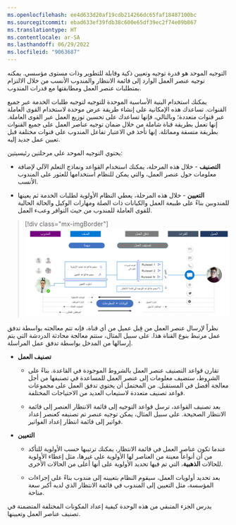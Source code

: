 ```yaml
---
ms.openlocfilehash: ee4d633d20af19cdb214266dc65faf18487100bc
ms.sourcegitcommit: ebad633ef39fdb38c600e65df39ec2f74e09b867
ms.translationtype: HT
ms.contentlocale: ar-SA
ms.lasthandoff: 06/29/2022
ms.locfileid: "9063687"
---
```

التوجيه الموحد هو قدرة توجيه وتعيين ذكية وقابلة للتطوير وذات مستوى مؤسسي. يمكنه توجيه عنصر العمل الوارد إلى قائمة الانتظار والمندوب الأنسب من خلال الالتزام بمتطلبات عنصر العمل ومطابقتها مع قدرات المندوب.

يمكنك استخدام البنية الأساسية الموحدة للتوجيه لتوجيه طلبات الخدمة عبر جميع القنوات. تساعدك هذه الإمكانية على إنشاء طريقة عرض موحدة لاستخدام القوى العاملة عبر قنوات متعددة؛ وبالتالي، فإنها تساعدك على تحسين توزيع العمل عبر القوى العاملة. إنها تعمل بطريقة قناة شاملة من خلال ضمان توجيه عناصر العمل على جميع القنوات بطريقة متسقة ومماثلة. إنها تأخذ في الاعتبار تفاعل المندوب على قنوات مختلفة قبل تعيين عمل جديد إليه.

يحتوي التوجيه الموحد على مرحلتين رئيسيتين:

- **التصنيف** - خلال هذه المرحلة، يمكنك استخدام القواعد ونماذج التعلم الآلي لإضافة معلومات حول عنصر العمل، والتي يمكن للنظام استخدامها للعثور على المندوب الأنسب.

- **التعيين** - خلال هذه المرحلة، يعطي النظام الأولوية لطلبات الخدمة ثم يعينها للمندوبين بناءً على طبيعة العمل والكيانات ذات الصلة ومهارات الوكيل والحالة الحالية للقوى العاملة للمندوب من حيث التوافر وعبء العمل.

> [!div class="mx-imgBorder"]
> [![لقطة شاشة لنظرة عامة على تصنيف عمل التوجيه الموحد.](../media/unified-routing.png)](../media/unified-routing.png#lightbox)

نظراً لإرسال عنصر العمل من قِبل عميل من أي قناة، فإنه تتم معالجته بواسطة تدفق عمل مرتبط بنوع القناة هذا. على سبيل المثال، ستتم معالجة محادثة الدردشة التي يتم إرسالها من المدخل بواسطة تدفق عمل المراسلة.

- **تصنيف العمل**

  - تقارن قواعد التصنيف عنصر العمل بالشروط الموجودة في القاعدة. بناءً على الشروط، ستضيف معلومات إلى عنصر العمل للمساعدة في تصنيفها من أجل معالجة أفضل في المستقبل. 
    من المحتمل أن يحتوي تدفق العمل على مجموعات قواعد تصنيف متعددة لاستيعاب العديد من الاحتياجات المختلفة.

  - بعد تصنيف القواعد، ترسل قواعد التوجيه إلى قائمة الانتظار العنصر إلى قائمة الانتظار الصحيحة. على سبيل المثال، يمكن توجيه عنصر تم تصنيفه كعنصر إعداد فواتير إلى قائمة انتظار إعداد الفواتير.

- **التعيين**

  - عندما تكون عناصر العمل في قائمة الانتظار، يمكنك ترتيبها حسب الأولوية للتأكد من أن أنواعاً معينة من العناصر لها الأولوية على غيرها، مثل إعطاء الأولوية للحالات **الذهبية**، التي تم فيها تحديد الأولوية على أنها أعلى من الحالات الأخرى.

  - بعد تحديد أولويات العمل، سيقوم النظام بتعيينه إلى مندوب بناءً على إجراءات المؤسسة، مثل التعيين إلى المندوب في قائمة الانتظار الذي لديه أكبر سعة متاحة.

يدرس الجزء المتبقي من هذه الوحدة كيفية إعداد المكونات المختلفة المتضمنة في تصنيف عناصر العمل وتعيينها.
